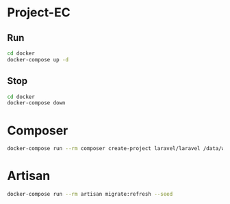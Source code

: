 # Project-EC

## Run

```bash
cd docker
docker-compose up -d
```

## Stop

```bash
cd docker
docker-compose down
```

# Composer

```bash
docker-compose run --rm composer create-project laravel/laravel /data/www --prefer-dist
```

# Artisan

```bash
docker-compose run --rm artisan migrate:refresh --seed
```